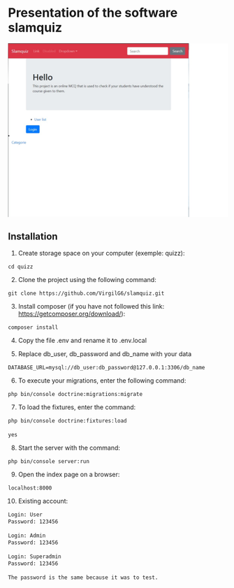 # Presentation of the software slamquiz
![alt text](https://github.com/VirgilG6/slamquiz/blob/develop/assets/screenshot_home.jpg)

## Installation
1. Create storage space on your computer (exemple: quizz):
```
cd quizz
```

2. Clone the project using the following command:
```
git clone https://github.com/VirgilG6/slamquiz.git
```

3. Install composer (if you have not followed this link: https://getcomposer.org/download/):
```
composer install
```

4. Copy the file .env and rename it to .env.local

5. Replace db_user, db_password and db_name with your data
```
DATABASE_URL=mysql://db_user:db_password@127.0.0.1:3306/db_name
```

6. To execute your migrations, enter the following command:
```
php bin/console doctrine:migrations:migrate
```

7. To load the fixtures, enter the command:
```
php bin/console doctrine:fixtures:load

yes
```

8. Start the server with the command:
```
php bin/console server:run
```

9. Open the index page on a browser:
```
localhost:8000
```

10. Existing account:
```
Login: User
Password: 123456

Login: Admin
Password: 123456

Login: Superadmin
Password: 123456

The password is the same because it was to test.
```
